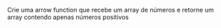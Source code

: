 Crie uma arrow function que recebe um array de números e retorne um array contendo apenas números positivos
